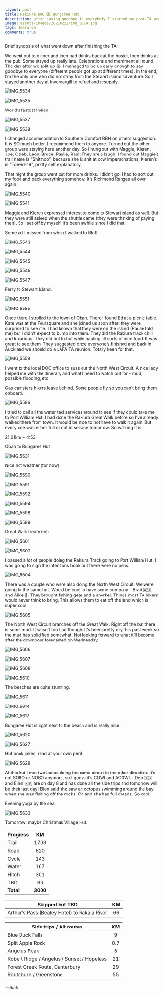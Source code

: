 ```yaml
---
layout: post
title: Rakiura NWC 1️⃣ Bungaree Hut
description: after saying goodbye to everybody I started my post-TA pre-normalcy hike. It’s going fine so far. 
image: assets/images/20210222/img_5614.jpg
tags: teararoa
comments: true
---
```


Brief synopsis of what went down after finishing the TA:

We went out to dinner and then had drinks back at the hostel, then drinks at the pub. Some stayed up really late. Celebrations and merriment all round. The day after we split up 😢. I managed to be up early enough to say goodbye to everyone (different people got up at different times). In the end, I’m the only one who did not stray from the Stewart island adventure. So I stayed another day at Invercargill to refuel and resupply.

![IMG_5534](/assets/images/20210222/img_5534.jpg)

![IMG_5535](/assets/images/20210222/img_5535.jpg)

World’s fastest Indian. 

![IMG_5537](/assets/images/20210222/img_5537.jpg)

![IMG_5538](/assets/images/20210222/img_5538.jpg)

I changed accommodation to Southern Comfort BBH on others suggestion. It is SO much better. I recommend them to anyone. Turned out the other group were staying here another day. So I hung out with Maggie, Kieren, Joe, Caleb, Leon, Bruce, Paulie, Raul. They are a laugh. I found out Maggie’s trail name is “Shitmoo”, because she is shit at cow impersonations; Kieren’s is “Toevid-19”, pretty self explanatory. 

That night the group went out for more drinks. I didn’t go. I had to sort out my food and pack everything somehow. It’s Richmond Ranges all over again.

![IMG_5540](/assets/images/20210222/img_5540.jpg)

![IMG_5541](/assets/images/20210222/img_5541.jpg)

Maggie and Kieren expressed interest to come to Stewart island as well. But they were still asleep when the shuttle came (they were thinking of paying then). So I set off by myself. It’s been awhile since I did that. 

Some art I missed from when I walked to Bluff. 

![IMG_5543](/assets/images/20210222/img_5543.jpg)

![IMG_5544](/assets/images/20210222/img_5544.jpg)

![IMG_5545](/assets/images/20210222/img_5545.jpg)

![IMG_5546](/assets/images/20210222/img_5546.jpg)

![IMG_5547](/assets/images/20210222/img_5547.jpg)

Ferry to Stewart Island. 

![IMG_5551](/assets/images/20210222/img_5551.jpg)

![IMG_5555](/assets/images/20210222/img_5555.jpg)

Once there I strolled to the town of Oban. There I found Ed at a picnic table. Kate was at the Foursquare and she joined us soon after. they were surprised to see me. I had known that they were on the island (Paulie told me) but I didn’t expect to bump into them. They did the Rakiura track chill and luxurious. They did hut to hut while hauling all sorts of nice food. It was great to see them. They suggested once everyone’s finished and back in Auckland we should do a JAFA TA reunion. Totally keen for that. 

![IMG_5559](/assets/images/20210222/img_5559.jpg)

I went to the local DOC office to suss out the North West Circuit. A nice lady helped me with the itinerary and what I need to watch out for - mud, possible flooding, etc. 

Gas canisters hikers leave behind. Some people fly so you can’t bring them onboard. 

![IMG_5586](/assets/images/20210222/img_5586.jpg)

I tried to call all the water taxi services around to see if they could take me to Port William Hut. I had done the Rakiura Great Walk before so I’ve already walked there from town. It would be nice to not have to walk it again. But every one was either full or not in service tomorrow. So walking it is. 

21.01km ~ 4:53

Oban to Bungaree Hut

![IMG_5631](/assets/images/20210222/img_5631.jpg)

Nice hot weather (for now). 

![IMG_5590](/assets/images/20210222/img_5590.jpg)

![IMG_5591](/assets/images/20210222/img_5591.jpg)

![IMG_5592](/assets/images/20210222/img_5592.jpg)

![IMG_5594](/assets/images/20210222/img_5594.jpg)

![IMG_5598](/assets/images/20210222/img_5598.jpg)

![IMG_5599](/assets/images/20210222/img_5599.jpg)

Great Walk treatment:

![IMG_5601](/assets/images/20210222/img_5601.jpg)

![IMG_5602](/assets/images/20210222/img_5602.jpg)

I passed a _lot_ of people doing the Rakiura Track going to Port William Hut. I was going to sign the intentions book but there were no pens. 

![IMG_5604](/assets/images/20210222/img_5604.jpg)

There was a couple who were also doing the North West Circuit. We were going to the same hut. Would be cool to have some company - Brad 🇦🇺 and Alice 🏴󠁧󠁢󠁥󠁮󠁧󠁿. They brought fishing gear and a snorkel. Things most TA hikers would never think to bring. This allows them to eat off the land which is super cool. 

![IMG_5605](/assets/images/20210222/img_5605.jpg)

The North West Circuit branches off the Great Walk. Right off the bat there is some mud. It wasn’t too bad though. It’s been pretty dry this past week so the mud has solidified somewhat. Not looking forward to what it’ll become after the downpour forecasted on Wednesday. 

![IMG_5606](/assets/images/20210222/img_5606.jpg)

![IMG_5607](/assets/images/20210222/img_5607.jpg)

![IMG_5608](/assets/images/20210222/img_5608.jpg)

![IMG_5610](/assets/images/20210222/img_5610.jpg)

The beaches are quite stunning.

![IMG_5611](/assets/images/20210222/img_5611.jpg)

![IMG_5614](/assets/images/20210222/img_5614.jpg)

![IMG_5617](/assets/images/20210222/img_5617.jpg)

Bungaree Hut is right next to the beach and is really nice. 

![IMG_5620](/assets/images/20210222/img_5620.jpg)

![IMG_5627](/assets/images/20210222/img_5627.jpg)

Hut book jokes, read at your own peril. 

![IMG_5628](/assets/images/20210222/img_5628.jpg)

At this hut I met two ladies doing the same circuit in the other direction. It’s not SOBO or NOBO anymore, so I guess it’s COWI and ACOWI... Deb 🇺🇸 and Ellen 🇰🇷 are on day 8 and has done all the side trips and tomorrow will be their last day! Ellen said she saw an octopus swimming around the bay when she was fishing off the rocks. Oh and she has full dreads. So cool. 

Evening yoga by the sea. 

![IMG_5633](/assets/images/20210222/img_5633.jpg)

Tomorrow: maybe Christmas Village Hut. 

| Progress | KM |
| ---- |:----:|
| Trail | 1703 |
| Road | 620 |
| Cycle | 143 |
| Water | 167 |
| Hitch | 301 |
| TBD | 66 |
| **Total** | **3000** |

| Skipped but TBD | KM |
| ---- |:----:|
| Arthur’s Pass (Bealey Hotel) to Rakaia River | 66 |

| Side trips / Alt routes | KM |
| ---- |:----:|
| Blue Duck Falls | 9 |
| Split Apple Rock | 0.7 |
| Angelus Peak | 3 |
| Robert Ridge / Angelus / Sunset / Hopeless | 21 |
| Forest Creek Route, Canterbury | 29 |
| Routeburn / Greenstone | 55 |


－_Rick_